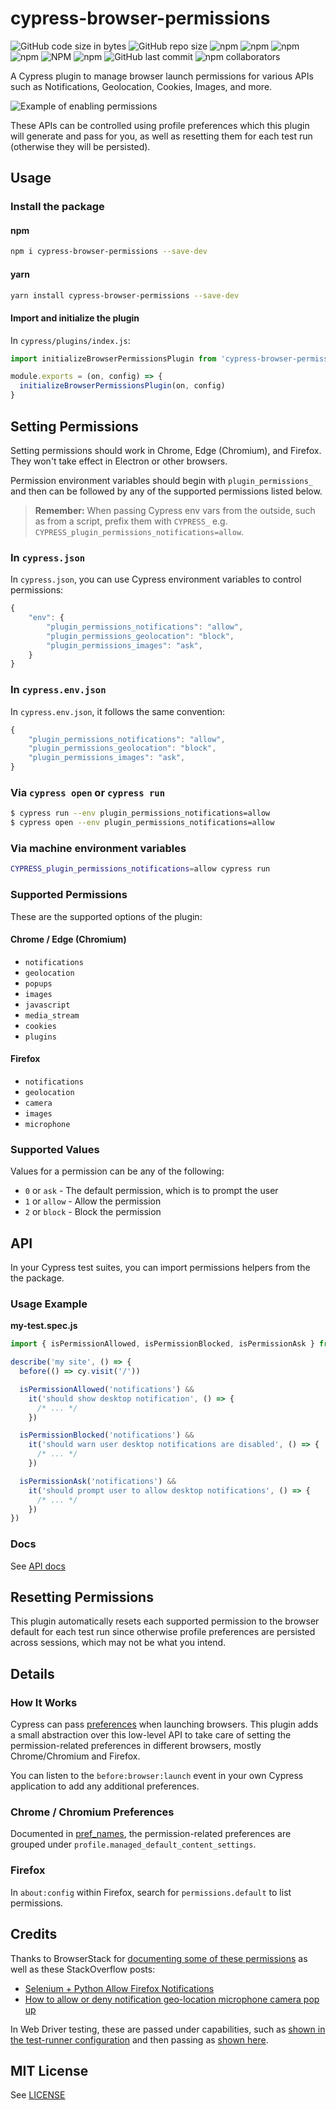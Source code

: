 # cypress-browser-permissions

![GitHub code size in bytes](https://img.shields.io/github/languages/code-size/kamranayub/cypress-browser-permissions.svg)
![GitHub repo size](https://img.shields.io/github/repo-size/kamranayub/cypress-browser-permissions.svg)
![npm](https://img.shields.io/npm/dw/cypress-browser-permissions.svg)
![npm](https://img.shields.io/npm/dm/cypress-browser-permissions.svg)
![npm](https://img.shields.io/npm/dy/cypress-browser-permissions.svg)
![npm](https://img.shields.io/npm/dt/cypress-browser-permissions.svg)
![NPM](https://img.shields.io/npm/l/cypress-browser-permissions.svg)
![npm](https://img.shields.io/npm/v/cypress-browser-permissions.svg)
![GitHub last commit](https://img.shields.io/github/last-commit/kamranayub/cypress-browser-permissions.svg)
![npm collaborators](https://img.shields.io/npm/collaborators/cypress-browser-permissions.svg)

A Cypress plugin to manage browser launch permissions for various APIs such as Notifications, Geolocation, Cookies, Images, and more.

![Example of enabling permissions](https://user-images.githubusercontent.com/563819/87628826-63b13100-c6f7-11ea-956a-ca84a137d464.png)

These APIs can be controlled using profile preferences which this plugin will generate and pass for you, as well as resetting them for each test run (otherwise they will be persisted).

## Usage

### Install the package

#### npm

```bash
npm i cypress-browser-permissions --save-dev
```

#### yarn

```bash
yarn install cypress-browser-permissions --save-dev
```

#### Import and initialize the plugin

In `cypress/plugins/index.js`:

```js
import initializeBrowserPermissionsPlugin from 'cypress-browser-permissions/plugin'

module.exports = (on, config) => {
  initializeBrowserPermissionsPlugin(on, config)
}
```

## Setting Permissions

Setting permissions should work in Chrome, Edge (Chromium), and Firefox. They won't take effect in Electron or other browsers.

Permission environment variables should begin with `plugin_permissions_` and then can be followed by any of the supported permissions listed below.

> **Remember:** When passing Cypress env vars from the outside, such as from a script, prefix them with `CYPRESS_` e.g. `CYPRESS_plugin_permissions_notifications=allow`.

### In `cypress.json`

In `cypress.json`, you can use Cypress environment variables to control permissions:

```js
{
    "env": {
        "plugin_permissions_notifications": "allow",
        "plugin_permissions_geolocation": "block",
        "plugin_permissions_images": "ask",
    }
}
```

### In `cypress.env.json`

In `cypress.env.json`, it follows the same convention:

```js
{
    "plugin_permissions_notifications": "allow",
    "plugin_permissions_geolocation": "block",
    "plugin_permissions_images": "ask",
}
```

### Via `cypress open` or `cypress run`

```bash
$ cypress run --env plugin_permissions_notifications=allow
$ cypress open --env plugin_permissions_notifications=allow
```

### Via machine environment variables

```bash
CYPRESS_plugin_permissions_notifications=allow cypress run
```

### Supported Permissions

These are the supported options of the plugin:

#### Chrome / Edge (Chromium)

- `notifications`
- `geolocation`
- `popups`
- `images`
- `javascript`
- `media_stream`
- `cookies`
- `plugins`

#### Firefox

- `notifications`
- `geolocation`
- `camera`
- `images`
- `microphone`

### Supported Values

Values for a permission can be any of the following:

- `0` or `ask` - The default permission, which is to prompt the user
- `1` or `allow` - Allow the permission
- `2` or `block` - Block the permission

## API

In your Cypress test suites, you can import permissions helpers from the the package.

### Usage Example

**my-test.spec.js**

```js
import { isPermissionAllowed, isPermissionBlocked, isPermissionAsk } from 'cypress-browser-permissions'

describe('my site', () => {
  before(() => cy.visit('/'))

  isPermissionAllowed('notifications') &&
    it('should show desktop notification', () => {
      /* ... */
    })

  isPermissionBlocked('notifications') &&
    it('should warn user desktop notifications are disabled', () => {
      /* ... */
    })

  isPermissionAsk('notifications') &&
    it('should prompt user to allow desktop notifications', () => {
      /* ... */
    })
})
```

### Docs

See [API docs](https://kamranicus.com/cypress-browser-permissions)

## Resetting Permissions

This plugin automatically resets each supported permission to the browser default for each test run since otherwise profile preferences are persisted across sessions, which may not be what you intend.

## Details

### How It Works

Cypress can pass [preferences](https://docs.cypress.io/api/plugins/browser-launch-api.html#Modify-browser-launch-arguments-preferences-and-extensions) when launching browsers. This plugin adds a small abstraction over this low-level API to take care of setting the permission-related preferences in different browsers, mostly Chrome/Chromium and Firefox.

You can listen to the `before:browser:launch` event in your own Cypress application to add any additional preferences.

### Chrome / Chromium Preferences

Documented in [pref_names](https://src.chromium.org/viewvc/chrome/trunk/src/chrome/common/pref_names.cc?view=markup), the permission-related preferences are grouped under `profile.managed_default_content_settings`.

### Firefox

In `about:config` within Firefox, search for `permissions.default` to list permissions.

## Credits

Thanks to BrowserStack for [documenting some of these permissions](https://www.browserstack.com/automate/handle-popups-alerts-prompts-in-automated-tests) as well as these StackOverflow posts:

- [Selenium + Python Allow Firefox Notifications](https://stackoverflow.com/questions/55435198/selenium-python-allow-firefox-notifications)
- [How to allow or deny notification geo-location microphone camera pop up](https://stackoverflow.com/questions/48007699/how-to-allow-or-deny-notification-geo-location-microphone-camera-pop-up)

In Web Driver testing, these are passed under capabilities, such as [shown in the test-runner configuration](https://webdriver.io/docs/configurationfile.html) and then passing as [shown here](https://stackoverflow.com/a/47654122/109458).

## MIT License

See [LICENSE](LICENSE)

```

```
